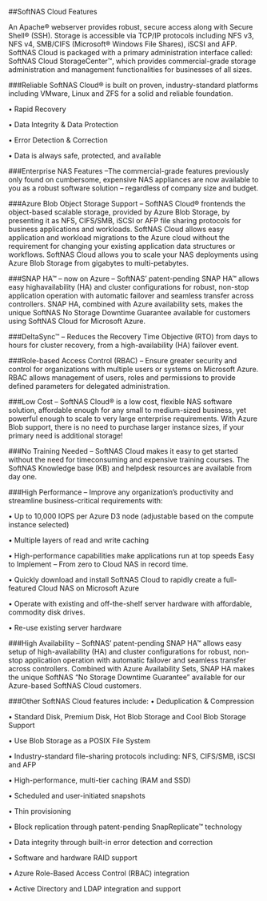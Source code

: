 ##SoftNAS Cloud Features

An Apache® webserver provides robust, secure access along with Secure Shell® (SSH).
Storage is accessible via TCP/IP protocols including NFS v3, NFS v4, SMB/CIFS (Microsoft®
Windows File Shares), iSCSI and AFP.
SoftNAS Cloud is packaged with a primary administration interface called: SoftNAS Cloud
StorageCenter™, which provides commercial-grade storage administration and
management functionalities for businesses of all sizes.

###Reliable
SoftNAS Cloud® is built on proven, industry-standard platforms including VMware, Linux and ZFS for a solid and reliable foundation.

• Rapid Recovery

• Data Integrity & Data Protection

• Error Detection & Correction

• Data is always safe, protected, and available

###Enterprise NAS Features –The commercial-grade features previously only found on
cumbersome, expensive NAS appliances are now available to you as a robust software  solution – regardless of company size and budget.

###Azure Blob Object Storage Support – SoftNAS Cloud® frontends the object-based scalable
storage, provided by Azure Blob Storage, by presenting it as NFS, CIFS/SMB, iSCSI or AFP file sharing protocols for business applications and workloads. SoftNAS Cloud allows easy
application and workload migrations to the Azure cloud without the requirement for changing your existing application data structures or workflows. SoftNAS Cloud allows you
to scale your NAS deployments using Azure Blob Storage from gigabytes to multi-petabytes.

###SNAP HA™ – now on Azure – SoftNAS’ patent-pending SNAP HA™ allows easy highavailability
(HA) and cluster configurations for robust, non-stop application operation with automatic failover and seamless transfer across controllers. SNAP HA, combined with Azure
availability sets, makes the unique SoftNAS No Storage Downtime Guarantee available for customers using SoftNAS Cloud for Microsoft Azure.

###DeltaSync™ – Reduces the Recovery Time Objective (RTO) from days to hours for cluster
recovery, from a high-availability (HA) failover event.

###Role-based Access Control (RBAC) – Ensure greater security and control for organizations
with multiple users or systems on Microsoft Azure. RBAC allows management of users, roles and permissions to provide defined parameters for delegated administration.

###Low Cost – SoftNAS Cloud® is a low cost, flexible NAS software solution, affordable enough
for any small to medium-sized business, yet powerful enough to scale to very large enterprise requirements. With Azure Blob support, there is no need to purchase larger
instance sizes, if your primary need is additional storage!

###No Training Needed – SoftNAS Cloud makes it easy to get started without the need for timeconsuming
and expensive training courses. The SoftNAS Knowledge base (KB) and helpdesk resources are available from day one.

###High Performance – Improve any organization’s productivity and streamline business-critical
requirements with:

• Up to 10,000 IOPS per Azure D3 node (adjustable based on the compute instance
selected)

• Multiple layers of read and write caching

• High-performance capabilities make applications run at top speeds
Easy to Implement – From zero to Cloud NAS in record time.

• Quickly download and install SoftNAS Cloud to rapidly create a full-featured Cloud
NAS on Microsoft Azure

• Operate with existing and off-the-shelf server hardware with affordable, commodity
disk drives.

• Re-use existing server hardware

###High Availability – SoftNAS’ patent-pending SNAP HA™ allows easy setup of high-availability
(HA) and cluster configurations for robust, non-stop application operation with automatic
failover and seamless transfer across controllers. Combined with Azure Availability Sets,
SNAP HA makes the unique SoftNAS “No Storage Downtime Guarantee” available for our
Azure-based SoftNAS Cloud customers.

###Other SoftNAS Cloud features include:
• Deduplication & Compression

• Standard Disk, Premium Disk, Hot Blob Storage and Cool Blob Storage Support

• Use Blob Storage as a POSIX File System

• Industry-standard file-sharing protocols including: NFS, CIFS/SMB, iSCSI and AFP

• High-performance, multi-tier caching (RAM and SSD)

• Scheduled and user-initiated snapshots

• Thin provisioning

• Block replication through patent-pending SnapReplicate™ technology

• Data integrity through built-in error detection and correction

• Software and hardware RAID support

• Azure Role-Based Access Control (RBAC) integration

• Active Directory and LDAP integration and support
